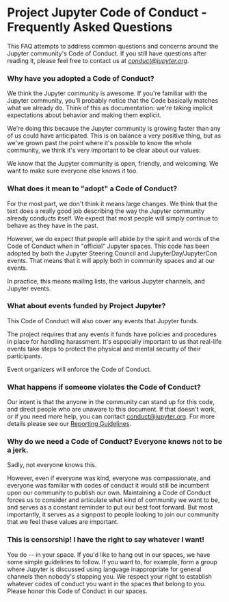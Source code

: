 # Project Jupyter Code of Conduct - Frequently Asked Questions

This FAQ attempts to address common questions and concerns around the Jupyter community's Code of Conduct. If you still have questions after reading it, please feel free to contact us at [*conduct@jupyter.org*](mailto:conduct@jupyter.org).

### Why have you adopted a Code of Conduct?

We think the Jupyter community is awesome. If you're familiar with the Jupyter community, you'll probably notice that the Code basically matches what we already do. Think of this as documentation: we're taking implicit expectations about behavior and making them explicit.

We're doing this because the Jupyter community is growing faster than any of us could have anticipated. This is on balance a very positive thing, but as we've grown past the point where it's possible to know the whole community, we think it's very important to be clear about our values.

We know that the Jupyter community is open, friendly, and welcoming. We want to make sure everyone else knows it too.

### What does it mean to "adopt" a Code of Conduct?

For the most part, we don't think it means large changes. We think that the text does a really good job describing the way the Jupyter community already conducts itself. We expect that most people will simply continue to behave as they have in the past.

However, we do expect that people will abide by the spirit and words of the Code of Conduct when in "official" Jupyter spaces. This code has been adopted by both the Jupyter Steering Council and JupyterDay/JupyterCon events. That means that it will apply both in community spaces and at our events.

In practice, this means mailing lists, the various Jupyter channels, and Jupyter events.

### What about events funded by Project Jupyter?

This Code of Conduct will also cover any events that Jupyter funds. 

The project requires that any events it funds have policies and procedures in place for handling harassment. It's especially important to us that real-life events take steps to protect the physical and mental security of their participants.

Event organizers will enforce the Code of Conduct. 

### What happens if someone violates the Code of Conduct?

Our intent is that the anyone in the community can stand up for this code, and direct people who are unaware to this document. If that doesn't work, or if you need more help, you can contact conduct@jupyter.org. For more details please see our [Reporting Guidelines](*conduct_reporting_online.md*).

### Why do we need a Code of Conduct? Everyone knows not to be a jerk.

Sadly, not everyone knows this.

However, even if everyone was kind, everyone was compassionate, and everyone was familiar with codes of conduct it would still be incumbent upon our community to publish our own. Maintaining a Code of Conduct forces us to consider and articulate what kind of community we want to be, and serves as a constant reminder to put our best foot forward. But most importantly, it serves as a signpost to people looking to join our community that we feel these values are important.

### This is censorship! I have the right to say whatever I want!

You do -- in your space. If you'd like to hang out in our spaces, we have some simple guidelines to follow. If you want to, for example, form a group where Jupyter is discussed using language inappropriate for general channels then nobody's stopping you. We respect your right to establish whatever codes of conduct you want in the spaces that belong to you. Please honor this Code of Conduct in our spaces.